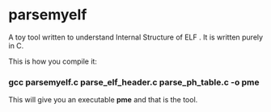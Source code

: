 # parsemyelf
A toy tool written to understand Internal Structure of ELF . It is written purely in C.

This is how you compile it:

### gcc parsemyelf.c parse_elf_header.c parse_ph_table.c -o pme

This will give you an executable **pme** and that is the tool. 
